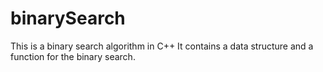 # binarySearch
This is a binary search algorithm in C++
It contains a data structure and a function for the binary search.
